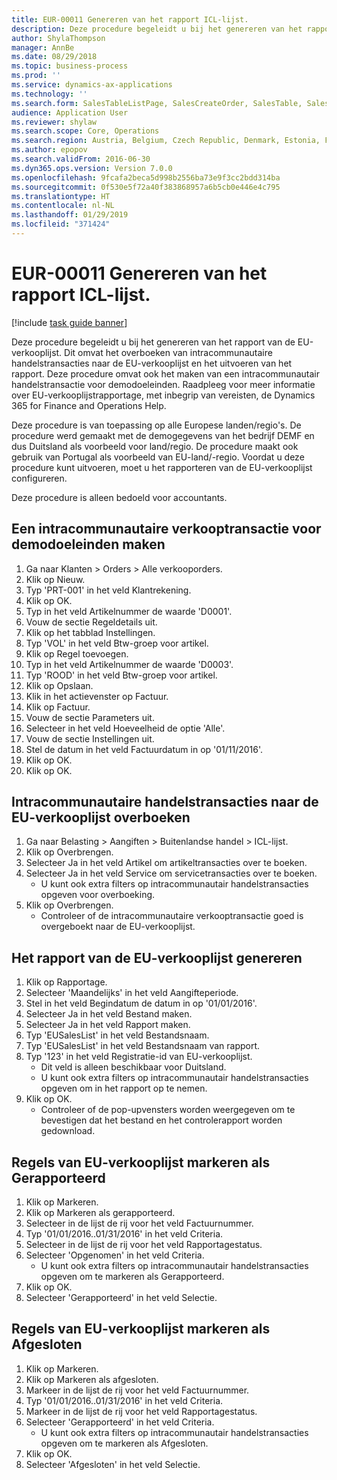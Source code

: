 ```yaml
---
title: EUR-00011 Genereren van het rapport ICL-lijst.
description: Deze procedure begeleidt u bij het genereren van het rapport van de EU-verkooplijst.
author: ShylaThompson
manager: AnnBe
ms.date: 08/29/2018
ms.topic: business-process
ms.prod: ''
ms.service: dynamics-ax-applications
ms.technology: ''
ms.search.form: SalesTableListPage, SalesCreateOrder, SalesTable, SalesEditLines,  EUSalesList, EUSalesListSelection, SysQueryForm, SysLookup
audience: Application User
ms.reviewer: shylaw
ms.search.scope: Core, Operations
ms.search.region: Austria, Belgium, Czech Republic, Denmark, Estonia, Finland, France, Germany, Hungary, Ireland, Italy, Latvia, Lithuania, Netherlands, Poland, Spain, Sweden, United Kingdom
ms.author: epopov
ms.search.validFrom: 2016-06-30
ms.dyn365.ops.version: Version 7.0.0
ms.openlocfilehash: 9fcafa2beca5d998b2556ba73e9f3cc2bdd314ba
ms.sourcegitcommit: 0f530e5f72a40f383868957a6b5cb0e446e4c795
ms.translationtype: HT
ms.contentlocale: nl-NL
ms.lasthandoff: 01/29/2019
ms.locfileid: "371424"
---
```

# <a name="eur-00011-generate-the-eu-sales-list-report"></a>EUR-00011 Genereren van het rapport ICL-lijst.

[!include [task guide banner](../../includes/task-guide-banner.md)]

Deze procedure begeleidt u bij het genereren van het rapport van de EU-verkooplijst. Dit omvat het overboeken van intracommunautaire handelstransacties naar de EU-verkooplijst en het uitvoeren van het rapport. Deze procedure omvat ook het maken van een intracommunautair handelstransactie voor demodoeleinden. Raadpleeg voor meer informatie over EU-verkooplijstrapportage, met inbegrip van vereisten, de Dynamics 365 for Finance and Operations Help.

Deze procedure is van toepassing op alle Europese landen/regio's. De procedure werd gemaakt met de demogegevens van het bedrijf DEMF en dus Duitsland als voorbeeld voor land/regio. De procedure maakt ook gebruik van Portugal als voorbeeld van EU-land/-regio. Voordat u deze procedure kunt uitvoeren, moet u het rapporteren van de EU-verkooplijst configureren.

Deze procedure is alleen bedoeld voor accountants.


## <a name="create-an-intra-community-sales-transaction-for-demo-purposes"></a>Een intracommunautaire verkooptransactie voor demodoeleinden maken
1. Ga naar Klanten > Orders > Alle verkooporders.
2. Klik op Nieuw.
3. Typ 'PRT-001' in het veld Klantrekening.
4. Klik op OK.
5. Typ in het veld Artikelnummer de waarde 'D0001'.
6. Vouw de sectie Regeldetails uit.
7. Klik op het tabblad Instellingen.
8. Typ 'VOL' in het veld Btw-groep voor artikel.
9. Klik op Regel toevoegen.
10. Typ in het veld Artikelnummer de waarde 'D0003'.
11. Typ 'ROOD' in het veld Btw-groep voor artikel.
12. Klik op Opslaan.
13. Klik in het actievenster op Factuur.
14. Klik op Factuur.
15. Vouw de sectie Parameters uit.
16. Selecteer in het veld Hoeveelheid de optie 'Alle'.
17. Vouw de sectie Instellingen uit.
18. Stel de datum in het veld Factuurdatum in op '01/11/2016'.
19. Klik op OK.
20. Klik op OK.

## <a name="transfer-intra-community-trade-transactions-to-the-eu-sales-list"></a>Intracommunautaire handelstransacties naar de EU-verkooplijst overboeken
1. Ga naar Belasting > Aangiften > Buitenlandse handel > ICL-lijst.
2. Klik op Overbrengen.
3. Selecteer Ja in het veld Artikel om artikeltransacties over te boeken.
4. Selecteer Ja in het veld Service om servicetransacties over te boeken.
    * U kunt ook extra filters op intracommunautair handelstransacties opgeven voor overboeking.  
5. Klik op Overbrengen.
    * Controleer of de intracommunautaire verkooptransactie goed is overgeboekt naar de EU-verkooplijst.  

## <a name="generate-the-eu-sales-list-report"></a>Het rapport van de EU-verkooplijst genereren
1. Klik op Rapportage.
2. Selecteer 'Maandelijks' in het veld Aangifteperiode.
3. Stel in het veld Begindatum de datum in op '01/01/2016'.
4. Selecteer Ja in het veld Bestand maken.
5. Selecteer Ja in het veld Rapport maken.
6. Typ 'EUSalesList' in het veld Bestandsnaam.
7. Typ 'EUSalesList' in het veld Bestandsnaam van rapport.
8. Typ '123' in het veld Registratie-id van EU-verkooplijst.
    * Dit veld is alleen beschikbaar voor Duitsland.  
    * U kunt ook extra filters op intracommunautair handelstransacties opgeven om in het rapport op te nemen.  
9. Klik op OK.
    * Controleer of de pop-upvensters worden weergegeven om te bevestigen dat het bestand en het controlerapport worden gedownload.  

## <a name="mark-eu-sales-list-lines-as-reported"></a>Regels van EU-verkooplijst markeren als Gerapporteerd
1. Klik op Markeren.
2. Klik op Markeren als gerapporteerd.
3. Selecteer in de lijst de rij voor het veld Factuurnummer.
4. Typ '01/01/2016..01/31/2016' in het veld Criteria.
5. Selecteer in de lijst de rij voor het veld Rapportagestatus.
6. Selecteer 'Opgenomen' in het veld Criteria.
    * U kunt ook extra filters op intracommunautair handelstransacties opgeven om te markeren als Gerapporteerd.  
7. Klik op OK.
8. Selecteer 'Gerapporteerd' in het veld Selectie.

## <a name="mark-eu-sales-list-lines-as-closed"></a>Regels van EU-verkooplijst markeren als Afgesloten
1. Klik op Markeren.
2. Klik op Markeren als afgesloten.
3. Markeer in de lijst de rij voor het veld Factuurnummer.
4. Typ '01/01/2016..01/31/2016' in het veld Criteria.
5. Markeer in de lijst de rij voor het veld Rapportagestatus.
6. Selecteer 'Gerapporteerd' in het veld Criteria.
    * U kunt ook extra filters op intracommunautair handelstransacties opgeven om te markeren als Afgesloten.  
7. Klik op OK.
8. Selecteer 'Afgesloten' in het veld Selectie.

